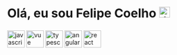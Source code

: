 <h1>
  Olá, eu sou Felipe Coelho
  <a href="https://www.linkedin.com/in/felipe-coelho-b0590946/" target="_blank">
    <img src="https://img.shields.io/static/v1?message=LinkedIn&logo=linkedin&label=&color=0077B5&logoColor=white&labelColor=&style=for-the-badge" height="25" alt="linkedin logo"  />
  </a>
</h1>

###

<div>
  <img src="https://cdn.jsdelivr.net/gh/devicons/devicon/icons/javascript/javascript-original.svg" height="40" alt="javascript logo"  />
  <img src="https://cdn.jsdelivr.net/gh/devicons/devicon/icons/vuejs/vuejs-original.svg" height="40" alt="vue logo"  />
  <img src="https://cdn.jsdelivr.net/gh/devicons/devicon/icons/typescript/typescript-original.svg" height="40" alt="typescript logo"  />
  <img src="https://cdn.jsdelivr.net/gh/devicons/devicon/icons/angular/angular-original.svg" height="40" alt="angular logo"  />
  <img src="https://cdn.jsdelivr.net/gh/devicons/devicon/icons/react/react-original.svg" height="40" alt="react logo"  />  
</div>

###
